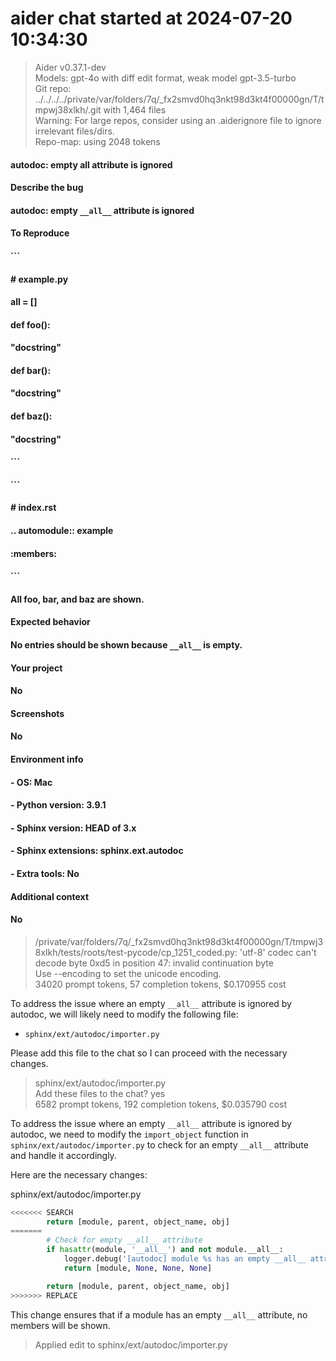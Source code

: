 
# aider chat started at 2024-07-20 10:34:30

> Aider v0.37.1-dev  
> Models: gpt-4o with diff edit format, weak model gpt-3.5-turbo  
> Git repo: ../../../../private/var/folders/7q/_fx2smvd0hq3nkt98d3kt4f00000gn/T/tmpwj38xlkh/.git with 1,464 files  
> Warning: For large repos, consider using an .aiderignore file to ignore irrelevant files/dirs.  
> Repo-map: using 2048 tokens  

#### autodoc: empty __all__ attribute is ignored  
#### **Describe the bug**  
#### autodoc: empty `__all__` attribute is ignored  
####   
#### **To Reproduce**  
#### ```  
#### # example.py  
#### __all__ = []  
####   
####   
#### def foo():  
####     "docstring"  
####   
####   
#### def bar():  
####     "docstring"  
####   
####   
#### def baz():  
####     "docstring"  
#### ```  
#### ```  
#### # index.rst  
#### .. automodule:: example  
####    :members:  
#### ```  
####   
#### All foo, bar, and baz are shown.  
####   
#### **Expected behavior**  
#### No entries should be shown because `__all__` is empty.  
####   
#### **Your project**  
#### No  
####   
#### **Screenshots**  
#### No  
####   
#### **Environment info**  
#### - OS: Mac  
#### - Python version: 3.9.1  
#### - Sphinx version: HEAD of 3.x  
#### - Sphinx extensions: sphinx.ext.autodoc  
#### - Extra tools: No  
####   
#### **Additional context**  
#### No  
> /private/var/folders/7q/_fx2smvd0hq3nkt98d3kt4f00000gn/T/tmpwj38xlkh/tests/roots/test-pycode/cp_1251_coded.py: 'utf-8' codec can't decode byte 0xd5 in position 47: invalid continuation byte  
> Use --encoding to set the unicode encoding.  
> 34020 prompt tokens, 57 completion tokens, $0.170955 cost  

To address the issue where an empty `__all__` attribute is ignored by autodoc, we will likely need to modify the following file:

- `sphinx/ext/autodoc/importer.py`

Please add this file to the chat so I can proceed with the necessary changes.

> sphinx/ext/autodoc/importer.py  
> Add these files to the chat? yes  
> 6582 prompt tokens, 192 completion tokens, $0.035790 cost  

To address the issue where an empty `__all__` attribute is ignored by autodoc, we need to modify the `import_object` function in `sphinx/ext/autodoc/importer.py` to check for an empty `__all__` attribute and handle it accordingly.

Here are the necessary changes:

sphinx/ext/autodoc/importer.py
```python
<<<<<<< SEARCH
        return [module, parent, object_name, obj]
=======
        # Check for empty __all__ attribute
        if hasattr(module, '__all__') and not module.__all__:
            logger.debug('[autodoc] module %s has an empty __all__ attribute', modname)
            return [module, None, None, None]

        return [module, parent, object_name, obj]
>>>>>>> REPLACE
```

This change ensures that if a module has an empty `__all__` attribute, no members will be shown.

> Applied edit to sphinx/ext/autodoc/importer.py  
